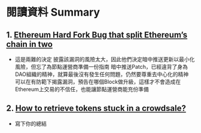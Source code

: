 # 閱讀資料 Summary
## 1. [Ethereum Hard Fork Bug that split Ethereum’s chain in two](https://www.coindesk.com/tech/2020/11/11/ethereums-unannounced-hard-fork-was-trying-to-prevent-the-very-disruption-it-caused/)
  - 這是兩難的決定
    披露該漏洞的風險太大，因此他們決定暗中推送更新以最小化風險，但忘了為節點運營商準備一份指南
    暗中推送Patch，已經違背了身為DAO組織的精神，就算最後沒有發生任何問題，仍然要尊重去中心化的精神
    可以在有防範下揭露漏洞，預告在哪個Block做升級，這樣才不會造成在Ethereum上交易的不信任，也能讓節點運營商能充份準備

## 2. [How to retrieve tokens stuck in a crowdsale?](https://forum.openzeppelin.com/t/how-to-retrieve-tokens-stuck-in-a-crowdsale/3959)
  - 寫下你的總結
